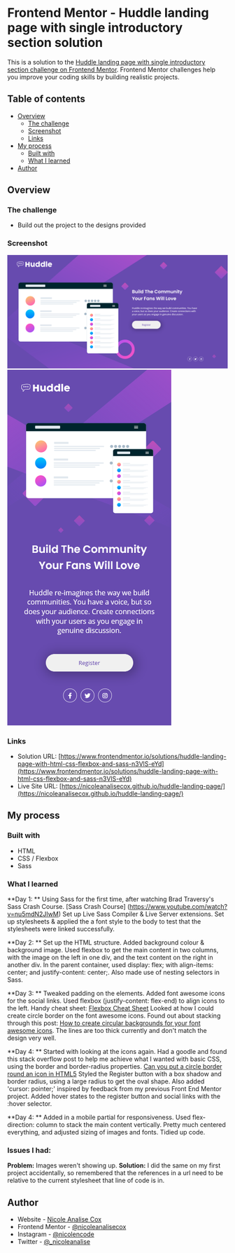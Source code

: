 # Frontend Mentor - Huddle landing page with single introductory section solution

This is a solution to the [Huddle landing page with single introductory section challenge on Frontend Mentor](https://www.frontendmentor.io/challenges/huddle-landing-page-with-a-single-introductory-section-B_2Wvxgi0). Frontend Mentor challenges help you improve your coding skills by building realistic projects. 

## Table of contents

- [Overview](#overview)
  - [The challenge](#the-challenge)
  - [Screenshot](#screenshot)
  - [Links](#links)
- [My process](#my-process)
  - [Built with](#built-with)
  - [What I learned](#what-i-learned)
- [Author](#author)


## Overview

### The challenge

- Build out the project to the designs provided

### Screenshot

![Desktop](screenshot-desktop.png)
![Mobile](screenshot-mobile.png)


### Links

- Solution URL: [https://www.frontendmentor.io/solutions/huddle-landing-page-with-html-css-flexbox-and-sass-n3VlS-eYd](https://www.frontendmentor.io/solutions/huddle-landing-page-with-html-css-flexbox-and-sass-n3VlS-eYd)
- Live Site URL: [https://nicoleanalisecox.github.io/huddle-landing-page/](https://nicoleanalisecox.github.io/huddle-landing-page/)

## My process

### Built with

- HTML
- CSS / Flexbox 
- Sass

### What I learned

**Day 1: **
Using Sass for the first time, after watching Brad Traversy's Sass Crash Course.  [Sass Crash Course] (https://www.youtube.com/watch?v=nu5mdN2JIwM)
Set up Live Sass Compiler & Live Server extensions. Set up stylesheets & applied the a font style to the body to test that the stylesheets were linked successfully.

**Day 2: **
Set up the HTML structure. Added background colour & background image. 
Used flexbox to get the main content in two columns, with the image on the left in one div, and the text content on the right in another div. In the parent container, used display: flex; with align-items: center; and justify-content: center;.
Also made use of nesting selectors in Sass.

**Day 3: **
Tweaked padding on the elements. Added font awesome icons for the social links. 
Used flexbox (justify-content: flex-end) to align icons to the left. 
Handy cheat sheet: [Flexbox Cheat Sheet](https://flexbox.malven.co/)
Looked at how I could create circle border on the font awesome icons. Found out about stacking through this post: [How to create circular backgrounds for your font awesome icons](https://markheath.net/post/font-awesome-circle-background). The lines are too thick currently and don't match the design very well.

**Day 4: **
Started with looking at the icons again. Had a goodle and found this stack overflow post to help me achieve what I wanted with basic CSS, using the border and border-radius properties. 
[Can you put a circle border round an icon in HTML5](https://stackoverflow.com/questions/25309500/can-you-put-a-white-circled-border-around-a-icon-in-html5/25309638#25309638)
Styled the Register button with a box shadow and border radius, using a large radius to get the oval shape. Also added 'cursor: pointer;' inspired by feedback from my previous Front End Mentor project. 
Added hover states to the register button and social links with the :hover selector.

**Day 4: **
Added in a mobile partial for responsiveness. Used flex-direction: column to stack the main content vertically. Pretty much centered everything, and adjusted sizing of images and fonts. Tidied up code.

### Issues I had:
**Problem:**
Images weren't showing up.
**Solution:**
I did the same on my first project accidentally, so remembered that the references in a url need to be relative to the current stylesheet that line of code is in. 

## Author

- Website - [Nicole Analise Cox](https://www.nicoleanalisecox.co.uk)
- Frontend Mentor - [@nicoleanalisecox](https://www.frontendmentor.io/profile/nicoleanalisecox)
- Instagram - [@nicolencode](https://www.instagram.com/nicolencode_)
- Twitter - [@_nicoleanalise](https://www.twitter.com/_nicoleanalise_)
